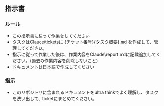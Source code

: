 ## 指示書

### ルール
* この指示書に従って作業をしてください
* タスクはClaude\ticketsに {チケット番号}{タスク概要}.md を作成して、管理してください。
* 指示に従って作業した後は、作業内容をClaude\report.mdに記載追加してください。(過去の作業内容を削除しないこと)
* ドキュメントは日本語で作成してください

### 指示
* このリポジトリに含まれるドキュメントをultra thinkでよく理解し、タスクを洗い出して、ticketにまとめてください。